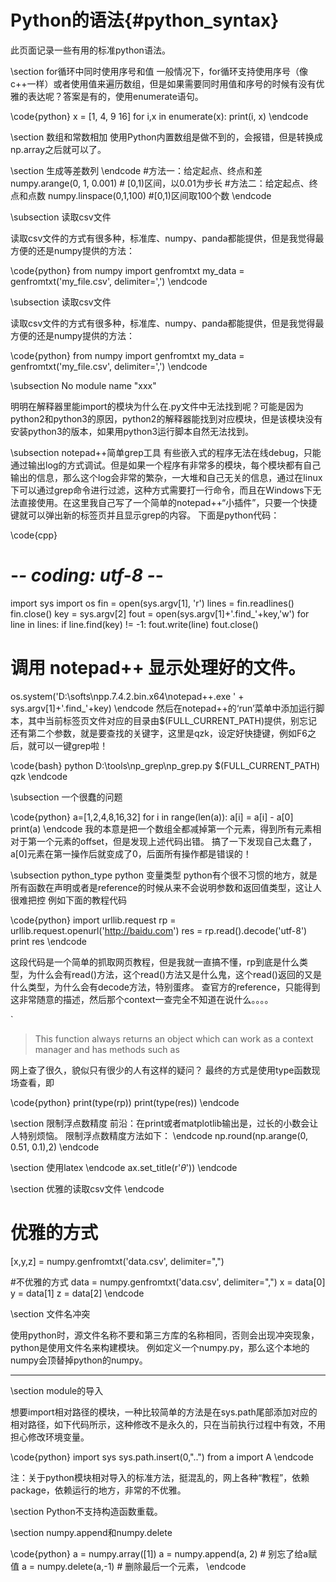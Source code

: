 
Python的语法{#python_syntax}
==========================
此页面记录一些有用的标准python语法。


\section for循环中同时使用序号和值
一般情况下，for循环支持使用序号（像c++一样）或者使用值来遍历数组，但是如果需要同时用值和序号的时候有没有优雅的表达呢？答案是有的，使用enumerate语句。

\code{python}
x = [1, 4, 9 16]
for i,x in enumerate(x):
	print(i, x)
\endcode

\section 数组和常数相加
使用Python内置数组是做不到的，会报错，但是转换成np.array之后就可以了。

\section 生成等差数列
\endcode
#方法一：给定起点、终点和差
numpy.arange(0, 1, 0.001) # [0,1)区间，以0.01为步长
#方法二：给定起点、终点和点数
numpy.linspace(0,1,100) #[0,1)区间取100个数
\endcode

\subsection 读取csv文件

读取csv文件的方式有很多种，标准库、numpy、panda都能提供，但是我觉得最方便的还是numpy提供的方法：

\code{python}
from numpy import genfromtxt
my_data = genfromtxt('my_file.csv', delimiter=',')
\endcode



\subsection 读取csv文件

读取csv文件的方式有很多种，标准库、numpy、panda都能提供，但是我觉得最方便的还是numpy提供的方法：

\code{python}
from numpy import genfromtxt
my_data = genfromtxt('my_file.csv', delimiter=',')
\endcode



\subsection No module name "xxx"

明明在解释器里能import的模块为什么在.py文件中无法找到呢？可能是因为python2和python3的原因，python2的解释器能找到对应模块，但是该模块没有安装python3的版本，如果用python3运行脚本自然无法找到。

\subsection notepad++简单grep工具
有些嵌入式的程序无法在线debug，只能通过输出log的方式调试。但是如果一个程序有非常多的模块，每个模块都有自己输出的信息，那么这个log会非常的繁杂，一大堆和自己无关的信息，通过在linux下可以通过grep命令进行过滤，这种方式需要打一行命令，而且在Windows下无法直接使用。在这里我自己写了一个简单的notepad++“小插件”，只要一个快捷键就可以弹出新的标签页并且显示grep的内容。
下面是python代码：

\code{cpp}
# -*- coding: utf-8 -*-
import sys
import os
fin = open(sys.argv[1], 'r')
lines = fin.readlines()
fin.close()
key = sys.argv[2]
fout = open(sys.argv[1]+'.find_'+key,'w')
for line in lines:
  if line.find(key) != -1:
    fout.write(line)
fout.close()
# 调用 notepad++ 显示处理好的文件。
os.system('D:\\softs\\npp.7.4.2.bin.x64\\notepad++.exe ' + sys.argv[1]+'.find_'+key)
\endcode
然后在notepad++的‘run’菜单中添加运行脚本，其中当前标签页文件对应的目录由$(FULL_CURRENT_PATH)提供，别忘记还有第二个参数，就是要查找的关键字，这里是qzk，设定好快捷键，例如F6之后，就可以一键grep啦！

\code{bash}
python D:\tools\np_grep\np_grep.py $(FULL_CURRENT_PATH) qzk
\endcode

\subsection 一个很蠢的问题

\code{python}
a=[1,2,4,8,16,32]
for i in range(len(a)):
  a[i] = a[i] - a[0]
print(a)
\endcode
我的本意是把一个数组全都减掉第一个元素，得到所有元素相对于第一个元素的offset，但是发现上述代码出错。
搞了一下发现自己太蠢了，a[0]元素在第一操作后就变成了0，后面所有操作都是错误的！

\subsection  python_type python 变量类型
python有个很不习惯的地方，就是所有函数在声明或者是reference的时候从来不会说明参数和返回值类型，这让人很难把控
例如下面的教程代码

\code{python}
import urllib.request
rp = urllib.request.openurl('http://baidu.com')
res = rp.read().decode('utf-8')
print res
\endcode

这段代码是一个简单的抓取网页教程，但是我就一直搞不懂，rp到底是什么类型，为什么会有read()方法，这个read()方法又是什么鬼，这个read()返回的又是什么类型，为什么会有decode方法，特别蛋疼。
查官方的reference，只能得到这非常随意的描述，然后那个context一查完全不知道在说什么。。。。

`
> This function always returns an object which can work as a context manager and has methods such as

网上查了很久，貌似只有很少的人有这样的疑问？
最终的方式是使用type函数现场查看，即

\code{python}
print(type(rp))
print(type(res))
\endcode

\section 限制浮点数精度
前沿：在print或者matplotlib输出是，过长的小数会让人特别烦恼。
限制浮点数精度方法如下：
\endcode
np.round(np.arange(0, 0.51, 0.1),2)
\endcode

\section 使用latex
\endcode
ax.set_title(r'$\theta$'))
\endcode

\section 优雅的读取csv文件
\endcode
# 优雅的方式
[x,y,z] = numpy.genfromtxt('data.csv', delimiter=",")

#不优雅的方式
data = numpy.genfromtxt('data.csv', delimiter=",")
x = data[0]
y = data[1]
z = data[2]
\endcode


\section 文件名冲突

使用python时，源文件名称不要和第三方库的名称相同，否则会出现冲突现象，python是使用文件名来构建模块。
例如定义一个numpy.py，那么这个本地的numpy会顶替掉python的numpy。

<hr>
\section module的导入

想要import相对路径的模块，一种比较简单的方法是在sys.path尾部添加对应的相对路径，如下代码所示，这种修改不是永久的，只在当前执行过程中有效，不用担心修改环境变量。

\code{python}
import sys
sys.path.insert(0,"..")
from a import A
\endcode

注：关于python模块相对导入的标准方法，挺混乱的，网上各种“教程”，依赖package，依赖运行的地方，非常的不优雅。

\section
Python不支持构造函数重载。

\section numpy.append和numpy.delete

\code{python}
a = numpy.array([1])
a = numpy.append(a, 2)  # 别忘了给a赋值
a = numpy.delete(a,-1)  # 删除最后一个元素，
\endcode

